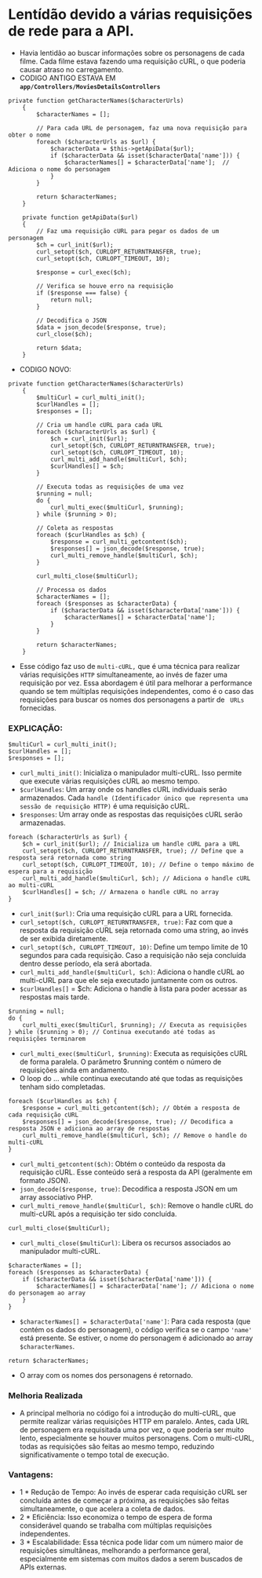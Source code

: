 # Lentídão devido a várias requisições de rede para a API.
- Havia lentidão ao buscar informações sobre os personagens de cada filme. Cada filme estava fazendo uma requisição cURL, o que poderia causar atraso no carregamento.
- CODIGO ANTIGO ESTAVA EM **`app/Controllers/MoviesDetailsControllers`**
````
private function getCharacterNames($characterUrls)
    {
        $characterNames = [];

        // Para cada URL de personagem, faz uma nova requisição para obter o nome
        foreach ($characterUrls as $url) {
            $characterData = $this->getApiData($url);
            if ($characterData && isset($characterData['name'])) {
                $characterNames[] = $characterData['name'];  // Adiciona o nome do personagem
            }
        }

        return $characterNames;
    }

    private function getApiData($url)
    {
        // Faz uma requisição cURL para pegar os dados de um personagem
        $ch = curl_init($url);
        curl_setopt($ch, CURLOPT_RETURNTRANSFER, true);
        curl_setopt($ch, CURLOPT_TIMEOUT, 10);

        $response = curl_exec($ch);

        // Verifica se houve erro na requisição
        if ($response === false) {
            return null;
        }

        // Decodifica o JSON
        $data = json_decode($response, true);
        curl_close($ch);

        return $data;
    }
````   

- CODIGO NOVO:

````
private function getCharacterNames($characterUrls)
    {
        $multiCurl = curl_multi_init();
        $curlHandles = [];
        $responses = [];

        // Cria um handle cURL para cada URL
        foreach ($characterUrls as $url) {
            $ch = curl_init($url);
            curl_setopt($ch, CURLOPT_RETURNTRANSFER, true);
            curl_setopt($ch, CURLOPT_TIMEOUT, 10);
            curl_multi_add_handle($multiCurl, $ch);
            $curlHandles[] = $ch;
        }

        // Executa todas as requisições de uma vez
        $running = null;
        do {
            curl_multi_exec($multiCurl, $running);
        } while ($running > 0);

        // Coleta as respostas
        foreach ($curlHandles as $ch) {
            $response = curl_multi_getcontent($ch);
            $responses[] = json_decode($response, true);
            curl_multi_remove_handle($multiCurl, $ch);
        }

        curl_multi_close($multiCurl);

        // Processa os dados
        $characterNames = [];
        foreach ($responses as $characterData) {
            if ($characterData && isset($characterData['name'])) {
                $characterNames[] = $characterData['name'];
            }
        }

        return $characterNames;
    }
 ````   
- Esse código faz uso de ``multi-cURL,`` que é uma técnica para realizar várias requisições ``HTTP`` simultaneamente, ao invés de fazer uma requisição por vez. Essa abordagem é útil para melhorar a performance quando se tem múltiplas requisições independentes, como é o caso das requisições para buscar os nomes dos personagens a partir de `` URLs`` fornecidas.

### EXPLICAÇÃO:
````
$multiCurl = curl_multi_init();
$curlHandles = [];
$responses = [];
````

- ``curl_multi_init()``: Inicializa o manipulador multi-cURL. Isso permite que execute várias requisições cURL ao mesmo tempo.
- ``$curlHandles``: Um array onde os handles cURL individuais serão armazenados. Cada ``handle (Identificador único que representa uma sessão de requisição HTTP)`` é uma requisição cURL.
- ``$responses``: Um array onde as respostas das requisições cURL serão armazenadas.

````
foreach ($characterUrls as $url) {
    $ch = curl_init($url); // Inicializa um handle cURL para a URL
    curl_setopt($ch, CURLOPT_RETURNTRANSFER, true); // Define que a resposta será retornada como string
    curl_setopt($ch, CURLOPT_TIMEOUT, 10); // Define o tempo máximo de espera para a requisição
    curl_multi_add_handle($multiCurl, $ch); // Adiciona o handle cURL ao multi-cURL
    $curlHandles[] = $ch; // Armazena o handle cURL no array
}
````
- ``curl_init($url)``: Cria uma requisição cURL para a URL fornecida.
- ``curl_setopt($ch, CURLOPT_RETURNTRANSFER, true)``: Faz com que a resposta da requisição cURL seja retornada como uma string, ao invés de ser exibida diretamente.
- ``curl_setopt($ch, CURLOPT_TIMEOUT, 10)``: Define um tempo limite de 10 segundos para cada requisição. Caso a requisição não seja concluída dentro desse período, ela será abortada.
- ``curl_multi_add_handle($multiCurl, $ch)``: Adiciona o handle cURL ao multi-cURL para que ele seja executado juntamente com os outros.
- ``$curlHandles[]`` = $ch: Adiciona o handle à lista para poder acessar as respostas mais tarde.

````
$running = null;
do {
    curl_multi_exec($multiCurl, $running); // Executa as requisições
} while ($running > 0); // Continua executando até todas as requisições terminarem
````
- ``curl_multi_exec($multiCurl, $running)``: Executa as requisições cURL de forma paralela. O parâmetro $running contém o número de requisições ainda em andamento.
- O loop do ... while continua executando até que todas as requisições tenham sido completadas.

````
foreach ($curlHandles as $ch) {
    $response = curl_multi_getcontent($ch); // Obtém a resposta de cada requisição cURL
    $responses[] = json_decode($response, true); // Decodifica a resposta JSON e adiciona ao array de respostas
    curl_multi_remove_handle($multiCurl, $ch); // Remove o handle do multi-cURL
}
````
- ``curl_multi_getcontent($ch)``: Obtém o conteúdo da resposta da requisição cURL. Esse conteúdo será a resposta da API (geralmente em formato JSON).
- ``json_decode($response, true)``: Decodifica a resposta JSON em um array associativo PHP.
- ``curl_multi_remove_handle($multiCurl, $ch)``: Remove o handle cURL do multi-cURL após a requisição ter sido concluída.

````
curl_multi_close($multiCurl); 
````
- ``curl_multi_close($multiCurl)``: Libera os recursos associados ao manipulador multi-cURL.

````
$characterNames = [];
foreach ($responses as $characterData) {
    if ($characterData && isset($characterData['name'])) {
        $characterNames[] = $characterData['name']; // Adiciona o nome do personagem ao array
    }
}
`````
- ``$characterNames[] = $characterData['name']``: Para cada resposta (que contém os dados do personagem), o código verifica se o campo ``'name'`` está presente. Se estiver, o nome do personagem é adicionado ao array ``$characterNames``.

``
return $characterNames;
``
- O array com os nomes dos personagens é retornado.

### Melhoria Realizada
- A principal melhoria no código foi a introdução do multi-cURL, que permite realizar várias requisições HTTP em paralelo. Antes, cada URL de personagem era requisitada uma por vez, o que poderia ser muito lento, especialmente se houver muitos personagens. Com o multi-cURL, todas as requisições são feitas ao mesmo tempo, reduzindo significativamente o tempo total de execução.

### Vantagens:

- 1 * Redução de Tempo: Ao invés de esperar cada requisição cURL ser concluída antes de começar a próxima, as requisições são feitas simultaneamente, o que acelera a coleta de dados.
- 2 * Eficiência: Isso economiza o tempo de espera de forma considerável quando se trabalha com múltiplas requisições independentes.
- 3 * Escalabilidade: Essa técnica pode lidar com um número maior de requisições simultâneas, melhorando a performance geral, especialmente em sistemas com muitos dados a serem buscados de APIs externas.